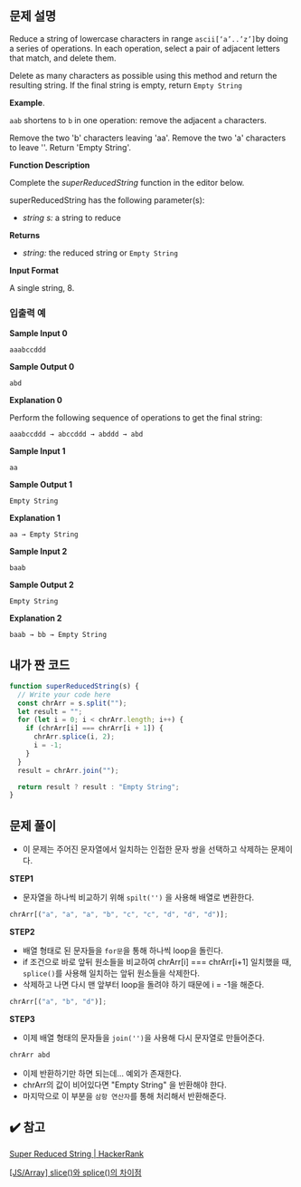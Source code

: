## 문제 설명

Reduce a string of lowercase characters in range `ascii[‘a’..’z’]`by doing a series of operations. In each operation, select a pair of adjacent letters that match, and delete them.

Delete as many characters as possible using this method and return the resulting string. If the final string is empty, return `Empty String`

**Example**.

`aab` shortens to `b` in one operation: remove the adjacent `a` characters.

Remove the two 'b' characters leaving 'aa'. Remove the two 'a' characters to leave ''. Return 'Empty String'.

**Function Description**

Complete the *superReducedString* function in the editor below.

superReducedString has the following parameter(s):

- *string s:* a string to reduce

**Returns**

- *string:* the reduced string or `Empty String`

**Input Format**

A single string, 8.

### 입출력 예

**Sample Input 0**

`aaabccddd`

**Sample Output 0**

`abd`

**Explanation 0**

Perform the following sequence of operations to get the final string:

```
aaabccddd → abccddd → abddd → abd

```

**Sample Input 1**

`aa`

**Sample Output 1**

`Empty String`

**Explanation 1**

`aa → Empty String`

**Sample Input 2**

`baab`

**Sample Output 2**

`Empty String`

**Explanation 2**

`baab → bb → Empty String`

## 내가 짠 코드

```jsx
function superReducedString(s) {
  // Write your code here
  const chrArr = s.split("");
  let result = "";
  for (let i = 0; i < chrArr.length; i++) {
    if (chrArr[i] === chrArr[i + 1]) {
      chrArr.splice(i, 2);
      i = -1;
    }
  }
  result = chrArr.join("");

  return result ? result : "Empty String";
}
```

## 문제 풀이

- 이 문제는 주어진 문자열에서 일치하는 인접한 문자 쌍을 선택하고 삭제하는 문제이다.

**STEP1**

- 문자열을 하나씩 비교하기 위해 `spilt('')` 을 사용해 배열로 변환한다.

```jsx
chrArr[("a", "a", "a", "b", "c", "c", "d", "d", "d")];
```

**STEP2**

- 배열 형태로 된 문자들을 `for문`을 통해 하나씩 loop을 돌린다.
- if 조건으로 바로 앞뒤 원소들을 비교하여 chrArr[i] === chrArr[i+1] 일치했을 때, `splice()`를 사용해 일치하는 앞뒤 원소들을 삭제한다.
- 삭제하고 나면 다시 맨 앞부터 loop을 돌려야 하기 때문에 i = -1을 해준다.

```jsx
chrArr[("a", "b", "d")];
```

**STEP3**

- 이제 배열 형태의 문자들을 `join('')`을 사용해 다시 문자열로 만들어준다.

```jsx
chrArr abd
```

- 이제 반환하기만 하면 되는데... 예외가 존재한다.
- chrArr의 값이 비어있다면 "Empty String" 을 반환해야 한다.
- 마지막으로 이 부분을 `삼항 연산자`를 통해 처리해서 반환해준다.

## ✔️ 참고

[Super Reduced String | HackerRank](https://www.hackerrank.com/challenges/reduced-string/problem)

[[JS/Array] slice()와 splice()의 차이점](https://im-developer.tistory.com/103)
